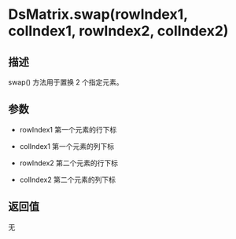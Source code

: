 # DsMatrix.swap(rowIndex1, colIndex1, rowIndex2, colIndex2)

## 描述

swap() 方法用于置换 2 个指定元素。

## 参数

- rowIndex1
  第一个元素的行下标

- colIndex1
  第一个元素的列下标

- rowIndex2
  第二个元素的行下标

- colIndex2
  第二个元素的列下标

## 返回值

无
